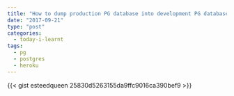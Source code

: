 ```yaml
---
title: "How to dump production PG database into development PG database"
date: "2017-09-21"
type: "post"
categories:
  - today-i-learnt
tags:
  - pg
  - postgres
  - heroku
---
```



{{< gist esteedqueen 25830d5263155da9ffc9016ca390bef9 >}}
